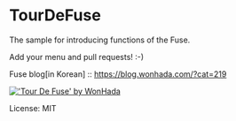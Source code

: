 # TourDeFuse
The sample for introducing functions of the Fuse.

Add your menu and pull requests! :-)

Fuse blog[in Korean] :: https://blog.wonhada.com/?cat=219

[!['Tour De Fuse' by WonHada](https://img.youtube.com/vi/KS9qoNLytUw/0.jpg)](https://www.youtube.com/watch?v=KS9qoNLytUw)

License: MIT
